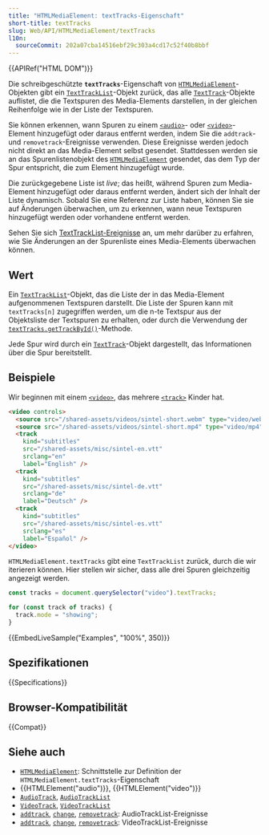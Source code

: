 ```yaml
---
title: "HTMLMediaElement: textTracks-Eigenschaft"
short-title: textTracks
slug: Web/API/HTMLMediaElement/textTracks
l10n:
  sourceCommit: 202a07cba14516ebf29c303a4cd17c52f40b8bbf
---
```


{{APIRef("HTML DOM")}}

Die schreibgeschützte **`textTracks`**-Eigenschaft von [`HTMLMediaElement`](/de/docs/Web/API/HTMLMediaElement)-Objekten gibt ein [`TextTrackList`](/de/docs/Web/API/TextTrackList)-Objekt zurück, das alle [`TextTrack`](/de/docs/Web/API/TextTrack)-Objekte auflistet, die die Textspuren des Media-Elements darstellen, in der gleichen Reihenfolge wie in der Liste der Textspuren.

Sie können erkennen, wann Spuren zu einem [`<audio>`](/de/docs/Web/HTML/Reference/Elements/audio)- oder [`<video>`](/de/docs/Web/HTML/Reference/Elements/video)-Element hinzugefügt oder daraus entfernt werden, indem Sie die `addtrack`- und `removetrack`-Ereignisse verwenden. Diese Ereignisse werden jedoch nicht direkt an das Media-Element selbst gesendet. Stattdessen werden sie an das Spurenlistenobjekt des [`HTMLMediaElement`](/de/docs/Web/API/HTMLMediaElement) gesendet, das dem Typ der Spur entspricht, die zum Element hinzugefügt wurde.

Die zurückgegebene Liste ist _live_; das heißt, während Spuren zum Media-Element hinzugefügt oder daraus entfernt werden, ändert sich der Inhalt der Liste dynamisch. Sobald Sie eine Referenz zur Liste haben, können Sie sie auf Änderungen überwachen, um zu erkennen, wann neue Textspuren hinzugefügt werden oder vorhandene entfernt werden.

Sehen Sie sich [TextTrackList-Ereignisse](/de/docs/Web/API/TextTrackList#events) an, um mehr darüber zu erfahren, wie Sie Änderungen an der Spurenliste eines Media-Elements überwachen können.

## Wert

Ein [`TextTrackList`](/de/docs/Web/API/TextTrackList)-Objekt, das die Liste der in das Media-Element aufgenommenen Textspuren darstellt. Die Liste der Spuren kann mit `textTracks[n]` zugegriffen werden, um die n-te Textspur aus der Objektsliste der Textspuren zu erhalten, oder durch die Verwendung der [`textTracks.getTrackById()`](/de/docs/Web/API/TextTrackList/getTrackById)-Methode.

Jede Spur wird durch ein [`TextTrack`](/de/docs/Web/API/TextTrack)-Objekt dargestellt, das Informationen über die Spur bereitstellt.

## Beispiele

Wir beginnen mit einem
[`<video>`](/de/docs/Web/HTML/Reference/Elements/video), das
mehrere [`<track>`](/de/docs/Web/HTML/Reference/Elements/track)
Kinder hat.

```html
<video controls>
  <source src="/shared-assets/videos/sintel-short.webm" type="video/webm" />
  <source src="/shared-assets/videos/sintel-short.mp4" type="video/mp4" />
  <track
    kind="subtitles"
    src="/shared-assets/misc/sintel-en.vtt"
    srclang="en"
    label="English" />
  <track
    kind="subtitles"
    src="/shared-assets/misc/sintel-de.vtt"
    srclang="de"
    label="Deutsch" />
  <track
    kind="subtitles"
    src="/shared-assets/misc/sintel-es.vtt"
    srclang="es"
    label="Español" />
</video>
```

`HTMLMediaElement.textTracks` gibt eine `TextTrackList` zurück, durch die wir iterieren können. Hier stellen wir sicher, dass alle drei Spuren gleichzeitig angezeigt werden.

```js
const tracks = document.querySelector("video").textTracks;

for (const track of tracks) {
  track.mode = "showing";
}
```

{{EmbedLiveSample("Examples", "100%", 350)}}

## Spezifikationen

{{Specifications}}

## Browser-Kompatibilität

{{Compat}}

## Siehe auch

- [`HTMLMediaElement`](/de/docs/Web/API/HTMLMediaElement): Schnittstelle zur Definition der `HTMLMediaElement.textTracks`-Eigenschaft
- {{HTMLElement("audio")}}, {{HTMLElement("video")}}
- [`AudioTrack`](/de/docs/Web/API/AudioTrack), [`AudioTrackList`](/de/docs/Web/API/AudioTrackList)
- [`VideoTrack`](/de/docs/Web/API/VideoTrack), [`VideoTrackList`](/de/docs/Web/API/VideoTrackList)
- [`addtrack`](/de/docs/Web/API/VideoTrackList/addtrack_event),
  [`change`](/de/docs/Web/API/VideoTrackList/change_event),
  [`removetrack`](/de/docs/Web/API/VideoTrackList/removetrack_event): AudioTrackList-Ereignisse
- [`addtrack`](/de/docs/Web/API/VideoTrackList/addtrack_event),
  [`change`](/de/docs/Web/API/VideoTrackList/change_event),
  [`removetrack`](/de/docs/Web/API/VideoTrackList/removetrack_event): VideoTrackList-Ereignisse
